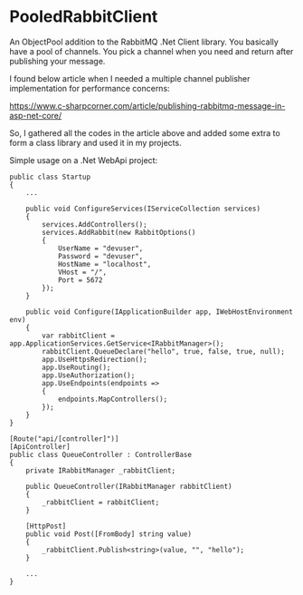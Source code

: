 # PooledRabbitClient
An ObjectPool<IModel> addition to the RabbitMQ .Net Client library.
You basically have a pool of channels. You pick a channel when you need and return after publishing your message.


I found below article when I needed a multiple channel publisher implementation for performance concerns:

https://www.c-sharpcorner.com/article/publishing-rabbitmq-message-in-asp-net-core/

So, I gathered all the codes in the article above and added some extra to form a class library and used it in my projects.

Simple usage on a .Net WebApi project:
 

    public class Startup
    {
        ...
        
        public void ConfigureServices(IServiceCollection services)
        {
            services.AddControllers();
            services.AddRabbit(new RabbitOptions()
            {
                UserName = "devuser",
                Password = "devuser",
                HostName = "localhost",
                VHost = "/",
                Port = 5672
            });
        }
        
        public void Configure(IApplicationBuilder app, IWebHostEnvironment env)
        {
            var rabbitClient = app.ApplicationServices.GetService<IRabbitManager>();
            rabbitClient.QueueDeclare("hello", true, false, true, null);
            app.UseHttpsRedirection();
            app.UseRouting();
            app.UseAuthorization();
            app.UseEndpoints(endpoints =>
            {
                endpoints.MapControllers();
            });
        }
    }
    
    [Route("api/[controller]")]
    [ApiController]
    public class QueueController : ControllerBase
    {
        private IRabbitManager _rabbitClient;

        public QueueController(IRabbitManager rabbitClient)
        {
            _rabbitClient = rabbitClient;
        }
        
        [HttpPost]
        public void Post([FromBody] string value)
        {
            _rabbitClient.Publish<string>(value, "", "hello");
        }
        
        ...
    }
